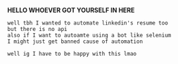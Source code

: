 **HELLO WHOEVER GOT YOURSELF IN HERE**

```
well tbh I wanted to automate linkedin's resume too
but there is no api
also if I want to autoamte using a bot like selenium
I might just get banned cause of automation

well ig I have to be happy with this lmao
```

